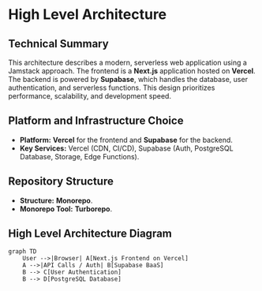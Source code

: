 # High Level Architecture

## Technical Summary
This architecture describes a modern, serverless web application using a Jamstack approach. The frontend is a **Next.js** application hosted on **Vercel**. The backend is powered by **Supabase**, which handles the database, user authentication, and serverless functions. This design prioritizes performance, scalability, and development speed.

## Platform and Infrastructure Choice
* **Platform:** **Vercel** for the frontend and **Supabase** for the backend.
* **Key Services:** Vercel (CDN, CI/CD), Supabase (Auth, PostgreSQL Database, Storage, Edge Functions).

## Repository Structure
* **Structure:** **Monorepo**.
* **Monorepo Tool:** **Turborepo**.

## High Level Architecture Diagram
```mermaid
graph TD
    User -->|Browser| A[Next.js Frontend on Vercel]
    A -->|API Calls / Auth| B[Supabase BaaS]
    B --> C[User Authentication]
    B --> D[PostgreSQL Database]
